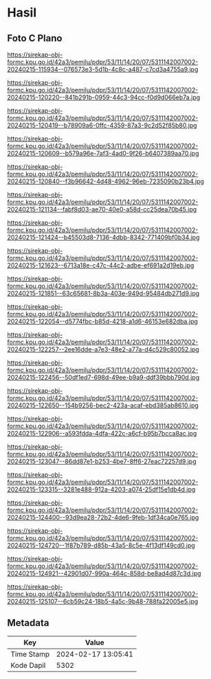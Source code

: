 # Hasil

## Foto C Plano

https://sirekap-obj-formc.kpu.go.id/42a3/pemilu/pdpr/53/11/14/20/07/5311142007002-20240215-115934--076573e3-5d1b-4c8c-a487-c7cd3a4755a9.jpg

https://sirekap-obj-formc.kpu.go.id/42a3/pemilu/pdpr/53/11/14/20/07/5311142007002-20240215-120220--841b291b-0959-44c3-94cc-f0d9d066eb7a.jpg

https://sirekap-obj-formc.kpu.go.id/42a3/pemilu/pdpr/53/11/14/20/07/5311142007002-20240215-120419--b78909a6-0ffc-4359-87a3-9c2d52f85b80.jpg

https://sirekap-obj-formc.kpu.go.id/42a3/pemilu/pdpr/53/11/14/20/07/5311142007002-20240215-120609--b579a96e-7af3-4ad0-9f26-b6407389aa70.jpg

https://sirekap-obj-formc.kpu.go.id/42a3/pemilu/pdpr/53/11/14/20/07/5311142007002-20240215-120840--f3b96642-4d48-4962-96eb-7235090b23b4.jpg

https://sirekap-obj-formc.kpu.go.id/42a3/pemilu/pdpr/53/11/14/20/07/5311142007002-20240215-121134--fabf8d03-ae70-40e0-a58d-cc25dea70b45.jpg

https://sirekap-obj-formc.kpu.go.id/42a3/pemilu/pdpr/53/11/14/20/07/5311142007002-20240215-121424--b45503d8-7136-4dbb-8342-771409bf0b34.jpg

https://sirekap-obj-formc.kpu.go.id/42a3/pemilu/pdpr/53/11/14/20/07/5311142007002-20240215-121623--6713a18e-c47c-44c2-adbe-ef691a2d19eb.jpg

https://sirekap-obj-formc.kpu.go.id/42a3/pemilu/pdpr/53/11/14/20/07/5311142007002-20240215-121851--63c65681-8b3a-403e-949d-95484db271d9.jpg

https://sirekap-obj-formc.kpu.go.id/42a3/pemilu/pdpr/53/11/14/20/07/5311142007002-20240215-122054--d5774fbc-b85d-4218-a1d6-46153e682dba.jpg

https://sirekap-obj-formc.kpu.go.id/42a3/pemilu/pdpr/53/11/14/20/07/5311142007002-20240215-122257--2ee16dde-a7e3-48e2-a77a-d4c529c80052.jpg

https://sirekap-obj-formc.kpu.go.id/42a3/pemilu/pdpr/53/11/14/20/07/5311142007002-20240215-122456--50df1ed7-698d-49ee-b9a9-ddf39bbb790d.jpg

https://sirekap-obj-formc.kpu.go.id/42a3/pemilu/pdpr/53/11/14/20/07/5311142007002-20240215-122650--154b9256-bec2-423a-acaf-ebd385ab8610.jpg

https://sirekap-obj-formc.kpu.go.id/42a3/pemilu/pdpr/53/11/14/20/07/5311142007002-20240215-122906--a593fdda-4dfa-422c-a6cf-b95b7bcca8ac.jpg

https://sirekap-obj-formc.kpu.go.id/42a3/pemilu/pdpr/53/11/14/20/07/5311142007002-20240215-123047--86dd87e1-b253-4be7-8ff6-27eac72257d9.jpg

https://sirekap-obj-formc.kpu.go.id/42a3/pemilu/pdpr/53/11/14/20/07/5311142007002-20240215-123315--3281e488-912a-4203-a074-25df15e1db4d.jpg

https://sirekap-obj-formc.kpu.go.id/42a3/pemilu/pdpr/53/11/14/20/07/5311142007002-20240215-124400--93d9ea28-72b2-4de6-9feb-1df34ca0e765.jpg

https://sirekap-obj-formc.kpu.go.id/42a3/pemilu/pdpr/53/11/14/20/07/5311142007002-20240215-124720--1f87b789-d85b-43a5-8c5e-4f13df149cd0.jpg

https://sirekap-obj-formc.kpu.go.id/42a3/pemilu/pdpr/53/11/14/20/07/5311142007002-20240215-124921--42901d07-990a-464c-858d-be8ad4d87c3d.jpg

https://sirekap-obj-formc.kpu.go.id/42a3/pemilu/pdpr/53/11/14/20/07/5311142007002-20240215-125107--6cb59c24-18b5-4a5c-9b48-788fa22005e5.jpg


## Metadata

| Key        | Value               |
| ---------- | ------------------- |
| Time Stamp | 2024-02-17 13:05:41 |
| Kode Dapil | 5302                |



